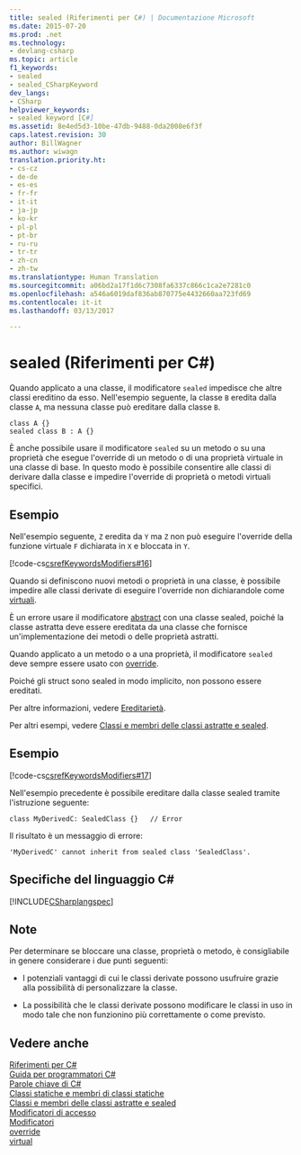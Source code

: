 ```yaml
---
title: sealed (Riferimenti per C#) | Documentazione Microsoft
ms.date: 2015-07-20
ms.prod: .net
ms.technology:
- devlang-csharp
ms.topic: article
f1_keywords:
- sealed
- sealed_CSharpKeyword
dev_langs:
- CSharp
helpviewer_keywords:
- sealed keyword [C#]
ms.assetid: 8e4ed5d3-10be-47db-9488-0da2008e6f3f
caps.latest.revision: 30
author: BillWagner
ms.author: wiwagn
translation.priority.ht:
- cs-cz
- de-de
- es-es
- fr-fr
- it-it
- ja-jp
- ko-kr
- pl-pl
- pt-br
- ru-ru
- tr-tr
- zh-cn
- zh-tw
ms.translationtype: Human Translation
ms.sourcegitcommit: a06bd2a17f1d6c7308fa6337c866c1ca2e7281c0
ms.openlocfilehash: a546a6019daf836ab870775e4432660aa723fd69
ms.contentlocale: it-it
ms.lasthandoff: 03/13/2017

---
```

# <a name="sealed-c-reference"></a>sealed (Riferimenti per C#)
Quando applicato a una classe, il modificatore `sealed` impedisce che altre classi ereditino da esso. Nell'esempio seguente, la classe `B` eredita dalla classe `A`, ma nessuna classe può ereditare dalla classe `B`.  
  
```  
class A {}      
sealed class B : A {}  
```  
  
 È anche possibile usare il modificatore `sealed` su un metodo o su una proprietà che esegue l'override di un metodo o di una proprietà virtuale in una classe di base. In questo modo è possibile consentire alle classi di derivare dalla classe e impedire l'override di proprietà o metodi virtuali specifici.  
  
## <a name="example"></a>Esempio  
 Nell'esempio seguente, `Z` eredita da `Y` ma `Z` non può eseguire l'override della funzione virtuale `F` dichiarata in `X` e bloccata in `Y`.  
  
 [!code-cs[csrefKeywordsModifiers#16](../../../csharp/language-reference/keywords/codesnippet/CSharp/sealed_1.cs)]  
  
 Quando si definiscono nuovi metodi o proprietà in una classe, è possibile impedire alle classi derivate di eseguire l'override non dichiarandole come [virtuali](../../../csharp/language-reference/keywords/virtual.md).  
  
 È un errore usare il modificatore [abstract](../../../csharp/language-reference/keywords/abstract.md) con una classe sealed, poiché la classe astratta deve essere ereditata da una classe che fornisce un'implementazione dei metodi o delle proprietà astratti.  
  
 Quando applicato a un metodo o a una proprietà, il modificatore `sealed` deve sempre essere usato con [override](../../../csharp/language-reference/keywords/override.md).  
  
 Poiché gli struct sono sealed in modo implicito, non possono essere ereditati.  
  
 Per altre informazioni, vedere [Ereditarietà](../../../csharp/programming-guide/classes-and-structs/inheritance.md).  
  
 Per altri esempi, vedere [Classi e membri delle classi astratte e sealed](../../../csharp/programming-guide/classes-and-structs/abstract-and-sealed-classes-and-class-members.md).  
  
## <a name="example"></a>Esempio  
 [!code-cs[csrefKeywordsModifiers#17](../../../csharp/language-reference/keywords/codesnippet/CSharp/sealed_2.cs)]  
  
 Nell'esempio precedente è possibile ereditare dalla classe sealed tramite l'istruzione seguente:  
  
 `class MyDerivedC: SealedClass {}   // Error`  
  
 Il risultato è un messaggio di errore:  
  
 `'MyDerivedC' cannot inherit from sealed class 'SealedClass'.`  
  
## <a name="c-language-specification"></a>Specifiche del linguaggio C#  
 [!INCLUDE[CSharplangspec](~/includes/csharplangspec-md.md)]  
  
## <a name="remarks"></a>Note  
 Per determinare se bloccare una classe, proprietà o metodo, è consigliabile in genere considerare i due punti seguenti:  
  
-   I potenziali vantaggi di cui le classi derivate possono usufruire grazie alla possibilità di personalizzare la classe.  
  
-   La possibilità che le classi derivate possono modificare le classi in uso in modo tale che non funzionino più correttamente o come previsto.  
  
## <a name="see-also"></a>Vedere anche  
 [Riferimenti per C#](../../../csharp/language-reference/index.md)   
 [Guida per programmatori C#](../../../csharp/programming-guide/index.md)   
 [Parole chiave di C#](../../../csharp/language-reference/keywords/index.md)   
 [Classi statiche e membri di classi statiche](../../../csharp/programming-guide/classes-and-structs/static-classes-and-static-class-members.md)   
 [Classi e membri delle classi astratte e sealed](../../../csharp/programming-guide/classes-and-structs/abstract-and-sealed-classes-and-class-members.md)   
 [Modificatori di accesso](../../../csharp/programming-guide/classes-and-structs/access-modifiers.md)   
 [Modificatori](../../../csharp/language-reference/keywords/modifiers.md)   
 [override](../../../csharp/language-reference/keywords/override.md)   
 [virtual](../../../csharp/language-reference/keywords/virtual.md)
